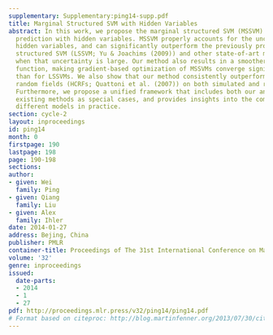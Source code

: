 ```yaml
---
supplementary: Supplementary:ping14-supp.pdf
title: Marginal Structured SVM with Hidden Variables
abstract: In this work, we propose the marginal structured SVM (MSSVM) for structured
  prediction with hidden variables. MSSVM properly accounts for the uncertainty of
  hidden variables, and can significantly outperform the previously proposed latent
  structured SVM (LSSVM; Yu & Joachims (2009)) and other state-of-art methods, especially
  when that uncertainty is large. Our method also results in a smoother objective
  function, making gradient-based optimization of MSSVMs converge significantly faster
  than for LSSVMs. We also show that our method consistently outperforms hidden conditional
  random fields (HCRFs; Quattoni et al. (2007)) on both simulated and real-world datasets.
  Furthermore, we propose a unified framework that includes both our and several other
  existing methods as special cases, and provides insights into the comparison of
  different models in practice.
section: cycle-2
layout: inproceedings
id: ping14
month: 0
firstpage: 190
lastpage: 198
page: 190-198
sections: 
author:
- given: Wei
  family: Ping
- given: Qiang
  family: Liu
- given: Alex
  family: Ihler
date: 2014-01-27
address: Bejing, China
publisher: PMLR
container-title: Proceedings of The 31st International Conference on Machine Learning
volume: '32'
genre: inproceedings
issued:
  date-parts:
  - 2014
  - 1
  - 27
pdf: http://proceedings.mlr.press/v32/ping14/ping14.pdf
# Format based on citeproc: http://blog.martinfenner.org/2013/07/30/citeproc-yaml-for-bibliographies/
---
```

